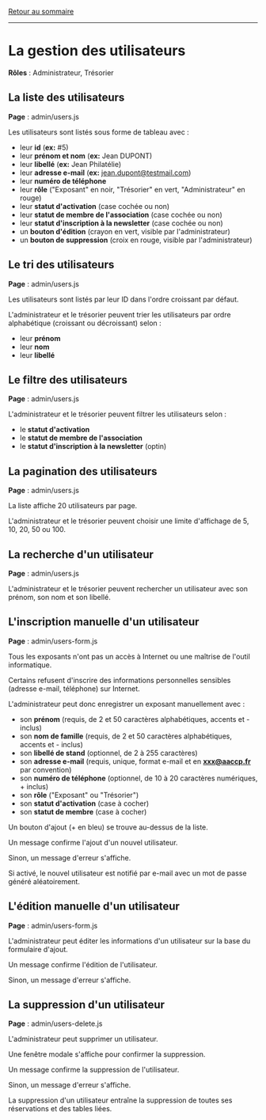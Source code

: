 [Retour au sommaire](README.md)

***

# La gestion des utilisateurs

**Rôles** : Administrateur, Trésorier

## La liste des utilisateurs

**Page** : admin/users.js

Les utilisateurs sont listés sous forme de tableau avec :

- leur **id** (**ex:** #5)
- leur **prénom et nom** (**ex:** Jean DUPONT)
- leur **libellé** (**ex:** Jean Philatélie)
- leur **adresse e-mail** (**ex:** jean.dupont@testmail.com)
- leur **numéro de téléphone**
- leur **rôle** ("Exposant" en noir, "Trésorier" en vert, "Administrateur" en rouge)
- leur **statut d'activation** (case cochée ou non)
- leur **statut de membre de l'association** (case cochée ou non)
- leur **statut d'inscription à la newsletter** (case cochée ou non)
- un **bouton d'édition** (crayon en vert, visible par l'administrateur)
- un **bouton de suppression** (croix en rouge, visible par l'administrateur)

## Le tri des utilisateurs

**Page** : admin/users.js

Les utilisateurs sont listés par leur ID dans l'ordre croissant par défaut.

L'administrateur et le trésorier peuvent trier les utilisateurs par ordre alphabétique (croissant ou décroissant) selon :

- leur **prénom**
- leur **nom**
- leur **libellé**

## Le filtre des utilisateurs

**Page** : admin/users.js

L'administrateur et le trésorier peuvent filtrer les utilisateurs selon :

- le **statut d'activation**
- le **statut de membre de l'association**
- le **statut d'inscription à la newsletter** (optin)

## La pagination des utilisateurs

**Page** : admin/users.js

La liste affiche 20 utilisateurs par page.

L'administrateur et le trésorier peuvent choisir une limite d'affichage de 5, 10, 20, 50 ou 100.

## La recherche d'un utilisateur

**Page** : admin/users.js

L'administrateur et le trésorier peuvent rechercher un utilisateur avec son prénom, son nom et son libellé.

## L'inscription manuelle d'un utilisateur

**Page** : admin/users-form.js

Tous les exposants n'ont pas un accès à Internet ou une maîtrise de l'outil informatique.

Certains refusent d'inscrire des informations personnelles sensibles (adresse e-mail, téléphone) sur Internet.

L'administrateur peut donc enregistrer un exposant manuellement avec :

- son **prénom** (requis, de 2 et 50 caractères alphabétiques, accents et - inclus)
- son **nom de famille** (requis, de 2 et 50 caractères alphabétiques, accents et - inclus)
- son **libellé de stand** (optionnel, de 2 à 255 caractères)
- son **adresse e-mail** (requis, unique, format e-mail et en **xxx@aaccp.fr** par convention)
- son **numéro de téléphone** (optionnel, de 10 à 20 caractères numériques, + inclus)
- son **rôle** ("Exposant" ou "Trésorier")
- son **statut d'activation** (case à cocher)
- son **statut de membre** (case à cocher)

Un bouton d'ajout (+ en bleu) se trouve au-dessus de la liste.

Un message confirme l'ajout d'un nouvel utilisateur.

Sinon, un message d'erreur s'affiche.

Si activé, le nouvel utilisateur est notifié par e-mail avec un mot de passe généré aléatoirement.

## L'édition manuelle d'un utilisateur

**Page** : admin/users-form.js

L'administrateur peut éditer les informations d'un utilisateur sur la base du formulaire d'ajout.

Un message confirme l'édition de l'utilisateur.

Sinon, un message d'erreur s'affiche.

## La suppression d'un utilisateur

**Page** : admin/users-delete.js

L'administrateur peut supprimer un utilisateur.

Une fenêtre modale s'affiche pour confirmer la suppression.

Un message confirme la suppression de l'utilisateur.

Sinon, un message d'erreur s'affiche.

La suppression d'un utilisateur entraîne la suppression de toutes ses réservations et des tables liées.